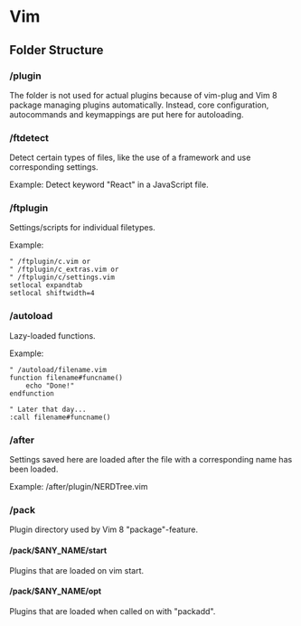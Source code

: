 Vim
===

Folder Structure
----------------

### /plugin

The folder is not used for actual plugins because of vim-plug and Vim 8 package
managing plugins automatically. Instead, core configuration, autocommands
and keymappings are put here for autoloading.

### /ftdetect

Detect certain types of files, like the use of a framework and
use corresponding settings.

Example: Detect keyword "React" in a JavaScript file.

### /ftplugin

Settings/scripts for individual filetypes.

Example:
```viml
" /ftplugin/c.vim or
" /ftplugin/c_extras.vim or
" /ftplugin/c/settings.vim
setlocal expandtab
setlocal shiftwidth=4
```

### /autoload

Lazy-loaded functions.

Example:
```viml
" /autoload/filename.vim
function filename#funcname()
    echo "Done!"
endfunction

" Later that day...
:call filename#funcname()
```

### /after

Settings saved here are loaded after the file with a corresponding name has been
loaded.

Example: /after/plugin/NERDTree.vim

### /pack

Plugin directory used by Vim 8 "package"-feature.

#### /pack/$ANY_NAME/start

Plugins that are loaded on vim start.

#### /pack/$ANY_NAME/opt

Plugins that are loaded when called on with "packadd".

